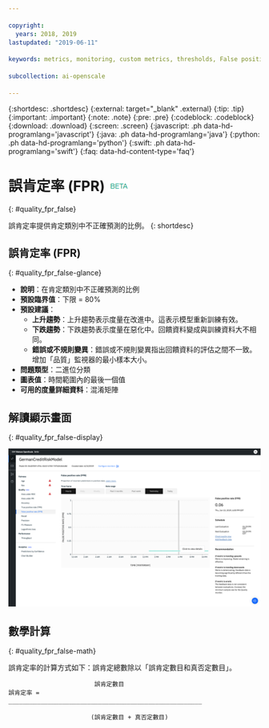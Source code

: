 ```yaml
---

copyright:
  years: 2018, 2019
lastupdated: "2019-06-11"

keywords: metrics, monitoring, custom metrics, thresholds, False positive rate, fpr

subcollection: ai-openscale

---
```


{:shortdesc: .shortdesc}
{:external: target="_blank" .external}
{:tip: .tip}
{:important: .important}
{:note: .note}
{:pre: .pre}
{:codeblock: .codeblock}
{:download: .download}
{:screen: .screen}
{:javascript: .ph data-hd-programlang='javascript'}
{:java: .ph data-hd-programlang='java'}
{:python: .ph data-hd-programlang='python'}
{:swift: .ph data-hd-programlang='swift'}
{:faq: data-hd-content-type='faq'}

# 誤肯定率 (FPR) ![測試版標記](images/beta.png)
{: #quality_fpr_false}

誤肯定率提供肯定類別中不正確預測的比例。
{: shortdesc}

## 誤肯定率 (FPR)
{: #quality_fpr_false-glance}

- **說明**：在肯定類別中不正確預測的比例
- **預設臨界值**：下限 = 80%
- **預設建議**：
   - **上升趨勢**：上升趨勢表示度量在改進中。這表示模型重新訓練有效。
   - **下跌趨勢**：下跌趨勢表示度量在惡化中。回饋資料變成與訓練資料大不相同。
   - **錯誤或不規則變異**：錯誤或不規則變異指出回饋資料的評估之間不一致。增加「品質」監視器的最小樣本大小。
- **問題類型**：二進位分類
- **圖表值**：時間範圍內的最後一個值
- **可用的度量詳細資料**：混淆矩陣

## 解讀顯示畫面
{: #quality_fpr_false-display}

![顯示「誤肯定率」圖表。](images/quality-fpr.png)

## 數學計算
{: #quality_fpr_false-math}

誤肯定率的計算方式如下：誤肯定總數除以「誤肯定數目和真否定數目」。

```
                        誤肯定數目
誤肯定率 =           ______________________________________________________

                       (誤肯定數目 + 真否定數目)
```
